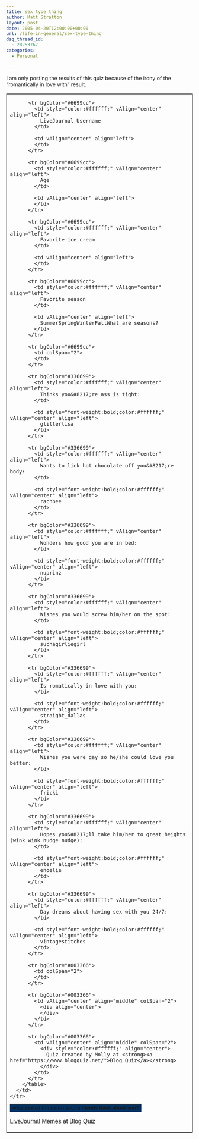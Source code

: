 ```yaml
---
title: sex type thing
author: Matt Stratton
layout: post
date: 2005-04-20T12:00:00+00:00
url: /life-in-general/sex-type-thing
dsq_thread_id:
  - 28253767
categories:
  - Personal

---
```

I am only posting the results of this quiz because of the irony of the &#8220;romantically in love with&#8221; result.

<div style="font-size:10pt;font-family:Tahoma, Verdana, Arial, Helvetica, sans-serif;" align="center">
  <table cellSpacing="0" cellPadding="0" border="1">
    <tr>
      <td>
        <table style="font-size:10pt;font-family:Tahoma, Verdana, Arial, Helvetica, sans-serif;" cellSpacing="0" cellPadding="3" border="0">
          <tr bgColor="#003366">
            <td vAlign="center" align="middle" colSpan="2">
              <div style="font-weight:bold;color:#ffffff;" align="center">
                <a href="https://www.blogquiz.net/quizzes/LiveJournal-Memes/581/what-sexual-things-do-youre-friends-think-about-you">what sexual things do you&#8217;re friends think about you?</a>
              </div>
            </td>
          </tr>
          
          <tr bgColor="#6699cc">
            <td style="color:#ffffff;" vAlign="center" align="left">
              LiveJournal Username
            </td>
            
            <td vAlign="center" align="left">
            </td>
          </tr>
          
          <tr bgColor="#6699cc">
            <td style="color:#ffffff;" vAlign="center" align="left">
              Age
            </td>
            
            <td vAlign="center" align="left">
            </td>
          </tr>
          
          <tr bgColor="#6699cc">
            <td style="color:#ffffff;" vAlign="center" align="left">
              Favorite ice cream
            </td>
            
            <td vAlign="center" align="left">
            </td>
          </tr>
          
          <tr bgColor="#6699cc">
            <td style="color:#ffffff;" vAlign="center" align="left">
              Favorite season
            </td>
            
            <td vAlign="center" align="left">
              SummerSpringWinterFallWhat are seasons?
            </td>
          </tr>
          
          <tr bgColor="#6699cc">
            <td colSpan="2">
            </td>
          </tr>
          
          <tr bgColor="#336699">
            <td style="color:#ffffff;" vAlign="center" align="left">
              Thinks you&#8217;re ass is tight:
            </td>
            
            <td style="font-weight:bold;color:#ffffff;" vAlign="center" align="left">
              glitterlisa
            </td>
          </tr>
          
          <tr bgColor="#336699">
            <td style="color:#ffffff;" vAlign="center" align="left">
              Wants to lick hot chocolate off you&#8217;re body:
            </td>
            
            <td style="font-weight:bold;color:#ffffff;" vAlign="center" align="left">
              rachbee
            </td>
          </tr>
          
          <tr bgColor="#336699">
            <td style="color:#ffffff;" vAlign="center" align="left">
              Wonders how good you are in bed:
            </td>
            
            <td style="font-weight:bold;color:#ffffff;" vAlign="center" align="left">
              nuprinz
            </td>
          </tr>
          
          <tr bgColor="#336699">
            <td style="color:#ffffff;" vAlign="center" align="left">
              Wishes you would screw him/her on the spot:
            </td>
            
            <td style="font-weight:bold;color:#ffffff;" vAlign="center" align="left">
              suchagirliegirl
            </td>
          </tr>
          
          <tr bgColor="#336699">
            <td style="color:#ffffff;" vAlign="center" align="left">
              Is romatically in love with you:
            </td>
            
            <td style="font-weight:bold;color:#ffffff;" vAlign="center" align="left">
              straight_dallas
            </td>
          </tr>
          
          <tr bgColor="#336699">
            <td style="color:#ffffff;" vAlign="center" align="left">
              Wishes you were gay so he/she could love you better:
            </td>
            
            <td style="font-weight:bold;color:#ffffff;" vAlign="center" align="left">
              fricki
            </td>
          </tr>
          
          <tr bgColor="#336699">
            <td style="color:#ffffff;" vAlign="center" align="left">
              Hopes you&#8217;ll take him/her to great heights (wink wink nudge nudge):
            </td>
            
            <td style="font-weight:bold;color:#ffffff;" vAlign="center" align="left">
              enoelie
            </td>
          </tr>
          
          <tr bgColor="#336699">
            <td style="color:#ffffff;" vAlign="center" align="left">
              Day dreams about having sex with you 24/7:
            </td>
            
            <td style="font-weight:bold;color:#ffffff;" vAlign="center" align="left">
              vintagestitches
            </td>
          </tr>
          
          <tr bgColor="#003366">
            <td colSpan="2">
            </td>
          </tr>
          
          <tr bgColor="#003366">
            <td vAlign="center" align="middle" colSpan="2">
              <div align="center">
              </div>
            </td>
          </tr>
          
          <tr bgColor="#003366">
            <td vAlign="center" align="middle" colSpan="2">
              <div style="color:#ffffff;" align="center">
                Quiz created by Molly at <strong><a href="https://www.blogquiz.net/">Blog Quiz</a></strong>
              </div>
            </td>
          </tr>
        </table>
      </td>
    </tr>
  </table>
  
  <p>
    <a href="https://www.blogquiz.net/">LiveJournal Memes</a> at <a href="https://www.blogquiz.net/">Blog Quiz</a> </div>